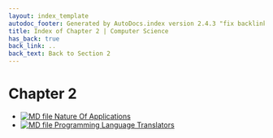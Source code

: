 ```yaml
---
layout: index_template
autodoc_footer: Generated by AutoDocs.index version 2.4.3 "fix backlink text for preprocessed MarkDown (hopefully)" ⓒ Starwort, 2020
title: Index of Chapter 2 | Computer Science
has_back: true
back_link: ..
back_text: Back to Section 2
---
```


# **Chapter 2**

- [![MD file](https://img.icons8.com/windows/512/03dac6/regular-document.png) Nature Of Applications](./nature_of_applications.html)
- [![MD file](https://img.icons8.com/windows/512/03dac6/regular-document.png) Programming Language Translators](./programming_language_translators.html)
